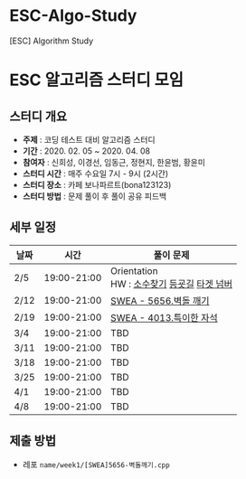 # ESC-Algo-Study
[ESC] Algorithm Study

# ESC 알고리즘 스터디 모임

## 스터디 개요
* **주제** : 코딩 테스트 대비 알고리즘 스터디
* **기간** : 2020. 02. 05 ~ 2020. 04. 08
* **참여자** : 신희성, 이경선, 임동근, 정현지, 한윤범, 황윤미
* **스터디 시간** : 매주 수요일 7시 - 9시 (2시간)
* **스터디 장소** : 카페 보나파르트(bona123123)
* **스터디 방법** : 문제 풀이 후 풀이 공유 피드백

## 세부 일정
|날짜|시간|풀이 문제|
|----|---------|---------------------------------------------------|
|2/5|19:00-21:00|Orientation <br> HW : [소수찾기](https://programmers.co.kr/learn/courses/30/lessons/42839) [등굣길](https://programmers.co.kr/learn/courses/30/lessons/42898) [타겟 넘버](https://programmers.co.kr/learn/courses/30/lessons/43165)|
|2/12|19:00-21:00|[SWEA - 5656.벽돌 깨기](https://swexpertacademy.com/main/code/problem/problemDetail.do?contestProbId=AWXRQm6qfL0DFAUo)|
|2/19|19:00-21:00|[SWEA - 4013.특이한 자석](https://swexpertacademy.com/main/code/problem/problemDetail.do?contestProbId=AWIeV9sKkcoDFAVH)|
|3/4|19:00-21:00|TBD|
|3/11|19:00-21:00|TBD|
|3/18|19:00-21:00|TBD|
|3/25|19:00-21:00|TBD|
|4/1|19:00-21:00|TBD|
|4/8|19:00-21:00|TBD|

## 제출 방법
* 레포 `name/week1/[SWEA]5656-벽돌깨기.cpp`
